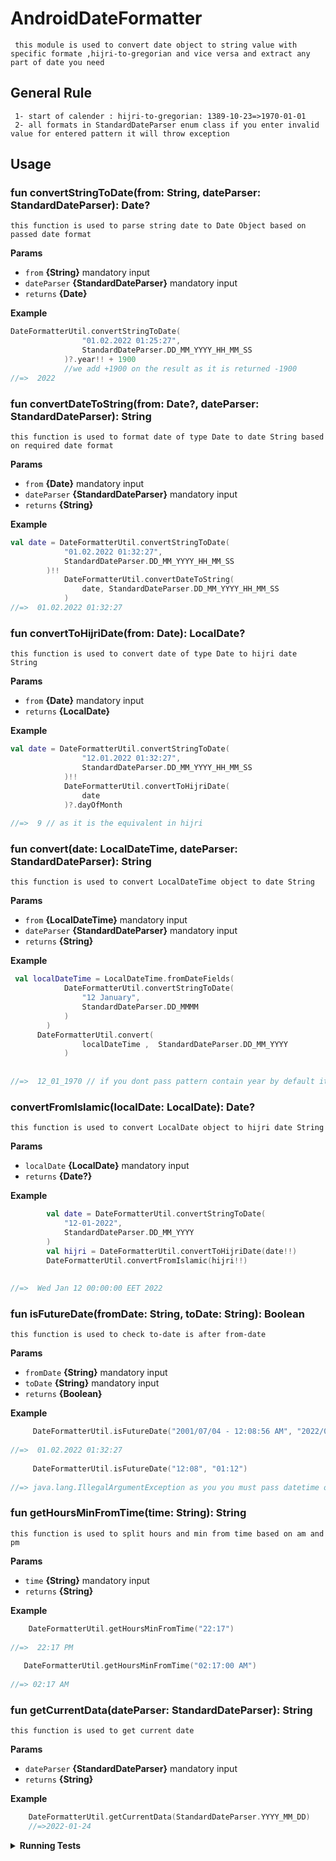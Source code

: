 # AndroidDateFormatter
     this module is used to convert date object to string value with specific formate ,hijri-to-gregorian and vice versa and extract any part of date you need 
## General Rule
     1- start of calender : hijri-to-gregorian: 1389-10-23=>1970-01-01
     2- all formats in StandardDateParser enum class if you enter invalid value for entered pattern it will throw exception
## Usage

### fun convertStringToDate(from: String, dateParser: StandardDateParser): Date?
    this function is used to parse string date to Date Object based on passed date format
 
**Params**
* `from` **{String}** mandatory input
* `dateParser` **{StandardDateParser}** mandatory input
* `returns` **{Date}**

**Example**

```kt
DateFormatterUtil.convertStringToDate(
                "01.02.2022 01:25:27",
                StandardDateParser.DD_MM_YYYY_HH_MM_SS
            )?.year!! + 1900
            //we add +1900 on the result as it is returned -1900
//=>  2022
```

### fun convertDateToString(from: Date?, dateParser: StandardDateParser): String
    this function is used to format date of type Date to date String based on required date format
 
**Params**
* `from` **{Date}** mandatory input
* `dateParser` **{StandardDateParser}** mandatory input
* `returns` **{String}**

**Example**

```kt
val date = DateFormatterUtil.convertStringToDate(
            "01.02.2022 01:32:27",
            StandardDateParser.DD_MM_YYYY_HH_MM_SS
        )!!
            DateFormatterUtil.convertDateToString(
                date, StandardDateParser.DD_MM_YYYY_HH_MM_SS
            )
//=>  01.02.2022 01:32:27
```

### fun convertToHijriDate(from: Date): LocalDate? 
    this function is used to convert date of type Date to hijri date String
 
**Params**
* `from` **{Date}** mandatory input
* `returns` **{LocalDate}**

**Example**

```kt
val date = DateFormatterUtil.convertStringToDate(
                "12.01.2022 01:32:27",
                StandardDateParser.DD_MM_YYYY_HH_MM_SS
            )!!
            DateFormatterUtil.convertToHijriDate(
                date
            )?.dayOfMonth
      
//=>  9 // as it is the equivalent in hijri 
```


### fun convert(date: LocalDateTime, dateParser: StandardDateParser): String 
    this function is used to convert LocalDateTime object to date String
 
**Params**
* `from` **{LocalDateTime}** mandatory input
* `dateParser` **{StandardDateParser}** mandatory input
* `returns` **{String}**

**Example**

```kt
 val localDateTime = LocalDateTime.fromDateFields(
            DateFormatterUtil.convertStringToDate(
                "12 January",
                StandardDateParser.DD_MMMM
            )
        )
      DateFormatterUtil.convert(
                localDateTime ,  StandardDateParser.DD_MM_YYYY
            )
      
      
//=>  12_01_1970 // if you dont pass pattern contain year by default it will be 1970
```


### convertFromIslamic(localDate: LocalDate): Date? 
    this function is used to convert LocalDate object to hijri date String
 
**Params**
* `localDate` **{LocalDate}** mandatory input
* `returns` **{Date?}**

**Example**

```kt
        val date = DateFormatterUtil.convertStringToDate(
            "12-01-2022",
            StandardDateParser.DD_MM_YYYY
        )
        val hijri = DateFormatterUtil.convertToHijriDate(date!!)
        DateFormatterUtil.convertFromIslamic(hijri!!)
      
      
//=>  Wed Jan 12 00:00:00 EET 2022 
```

### fun isFutureDate(fromDate: String, toDate: String): Boolean 
    this function is used to check to-date is after from-date
 
**Params**
* `fromDate` **{String}** mandatory input
* `toDate` **{String}** mandatory input
* `returns` **{Boolean}**

**Example**

```kt
     DateFormatterUtil.isFutureDate("2001/07/04 - 12:08:56 AM", "2022/01/14")
   
//=>  01.02.2022 01:32:27
       
     DateFormatterUtil.isFutureDate("12:08", "01:12")
     
//=> java.lang.IllegalArgumentException as you you must pass datetime or date not time 

```


### fun getHoursMinFromTime(time: String): String
    this function is used to split hours and min from time based on am and pm
 
**Params**
* `time` **{String}** mandatory input
* `returns` **{String}**

**Example**

```kt
    DateFormatterUtil.getHoursMinFromTime("22:17")
   
//=>  22:17 PM
       
   DateFormatterUtil.getHoursMinFromTime("02:17:00 AM")
     
//=> 02:17 AM

```



### fun getCurrentData(dateParser: StandardDateParser): String 
    this function is used to get current date
 
**Params**
* `dateParser` **{StandardDateParser}** mandatory input
* `returns` **{String}**

**Example**

```kt
    DateFormatterUtil.getCurrentData(StandardDateParser.YYYY_MM_DD)
    //=>2022-01-24

```

<details>
<summary><strong>Running Tests</strong></summary>

Running and reviewing unit tests is a great way to get familiarized with this class and its methods. You can find [DateFormatterUtilTest.kt](DateFormatterUtilTest.kt)
 which contains all valid and invalid test cases for every function

</details>
